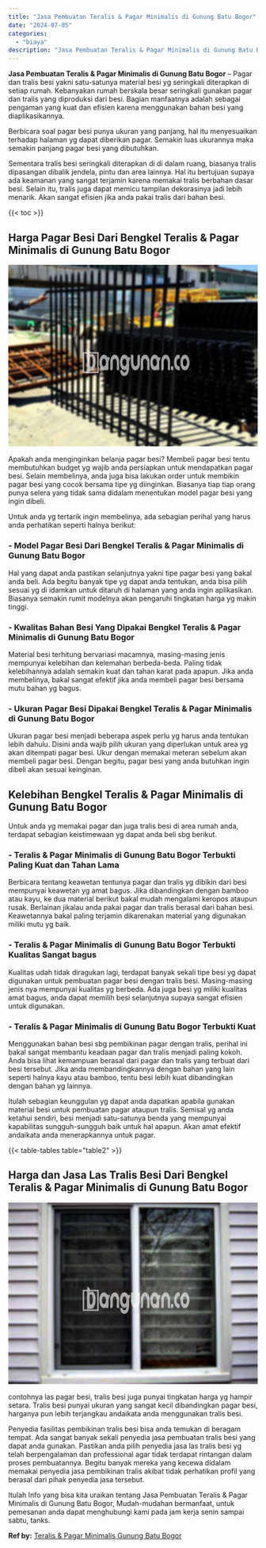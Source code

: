 ```yaml
---
title: "Jasa Pembuatan Teralis & Pagar Minimalis di Gunung Batu Bogor"
date: "2024-07-05"
categories: 
  - "biaya"
description: "Jasa Pembuatan Teralis & Pagar Minimalis di Gunung Batu Bogor. Itulah Info yang bisa kita uraikan tentang Jasa Pembuatan Teralis & Pagar Minimalis di Gunung..."
---
```


**Jasa Pembuatan Teralis & Pagar Minimalis di Gunung Batu Bogor** – Pagar dan tralis besi yakni satu-satunya material besi yg seringkali diterapkan di setiap rumah. Kebanyakan rumah berskala besar seringkali gunakan pagar dan tralis yang diproduksi dari besi. Bagian manfaatnya adalah sebagai pengaman yang kuat dan efisien karena menggunakan bahan besi yang diaplikasikannya.

Berbicara soal pagar besi punya ukuran yang panjang, hal itu menyesuaikan terhadap halaman yg dapat diberikan pagar. Semakin luas ukurannya maka semakin panjang pagar besi yang dibutuhkan.

Sementara tralis besi seringkali diterapkan di di dalam ruang, biasanya tralis dipasangan dibalik jendela, pintu dan area lainnya. Hal itu bertujuan supaya ada keamanan yang sangat terjamin karena memakai tralis berbahan dasar besi. Selain itu, tralis juga dapat memicu tampilan dekorasinya jadi lebih menarik. Akan sangat efisien jika anda pakai tralis dari bahan besi.

{{< toc >}}

## Harga Pagar Besi Dari Bengkel Teralis & Pagar Minimalis di Gunung Batu Bogor

![Jasa Pembuatan Teralis & Pagar Minimalis di Gunung Batu Bogor](/images/pagar-minimalis-murah-31.png)

Apakah anda menginginkan belanja pagar besi? Membeli pagar besi tentu membutuhkan budget yg wajib anda persiapkan untuk mendapatkan pagar besi. Selain membelinya, anda juga bisa lakukan order untuk membikin pagar besi yang cocok bersama tipe yg diinginkan. Biasanya tiap tiap orang punya selera yang tidak sama didalam menentukan model pagar besi yang ingin dibeli.

Untuk anda yg tertarik ingin membelinya, ada sebagian perihal yang harus anda perhatikan seperti halnya berikut:
### \- Model Pagar Besi Dari Bengkel Teralis & Pagar Minimalis di Gunung Batu Bogor

Hal yang dapat anda pastikan selanjutnya yakni tipe pagar besi yang bakal anda beli. Ada begitu banyak tipe yg dapat anda tentukan, anda bisa pilih sesuai yg di idamkan untuk ditaruh di halaman yang anda ingin aplikasikan. Biasanya semakin rumit modelnya akan pengaruhi tingkatan harga yg makin tinggi.

### \- Kwalitas Bahan Besi Yang Dipakai Bengkel Teralis & Pagar Minimalis di Gunung Batu Bogor

Material besi terhitung bervariasi macamnya, masing-masing jenis mempunyai kelebihan dan kelemahan berbeda-beda. Paling tidak kelebihannya adalah semakin kuat dan tahan karat pada apapun. Jika anda membelinya, bakal sangat efektif jika anda membeli pagar besi bersama mutu bahan yg bagus.

### \- Ukuran Pagar Besi Dipakai Bengkel Teralis & Pagar Minimalis di Gunung Batu Bogor

Ukuran pagar besi menjadi beberapa aspek perlu yg harus anda tentukan lebih dahulu. Disini anda wajib pilih ukuran yang diperlukan untuk area yg akan ditempati pagar besi. Ukur dengan memakai meteran sebelum akan membeli pagar besi. Dengan begitu, pagar besi yang anda butuhkan ingin dibeli akan sesuai keinginan.

## Kelebihan Bengkel Teralis & Pagar Minimalis di Gunung Batu Bogor

Untuk anda yg memakai pagar dan juga tralis besi di area rumah anda, terdapat sebagian keistimewaan yg dapat anda beli sbg berikut.

### \- Teralis & Pagar Minimalis di Gunung Batu Bogor Terbukti Paling Kuat dan Tahan Lama

Berbicara tentang keawetan tentunya pagar dan tralis yg dibikin dari besi mempunyai keawetan yg amat bagus. Jika dibandingkan dengan bamboo atau kayu, ke dua material berikut bakal mudah mengalami keropos ataupun rusak. Berlainan jikalau anda pakai pagar dan tralis berasal dari bahan besi. Keawetannya bakal paling terjamin dikarenakan material yang digunakan miliki mutu yg baik.

### \- Teralis & Pagar Minimalis di Gunung Batu Bogor Terbukti Kualitas Sangat bagus

Kualitas udah tidak diragukan lagi, terdapat banyak sekali tipe besi yg dapat digunakan untuk pembuatan pagar besi dengan tralis besi. Masing-masing jenis nya mempunyai kualitas yg berbeda. Ada juga besi yg miliki kualitas amat bagus, anda dapat memilih besi selanjutnya supaya sangat efisien untuk digunakan.

### \- Teralis & Pagar Minimalis di Gunung Batu Bogor Terbukti Kuat

Menggunakan bahan besi sbg pembikinan pagar dengan tralis, perihal ini bakal sangat membantu keadaan pagar dan tralis menjadi paling kokoh. Anda bisa lihat kemampuan berasal dari pagar dan tralis yang terbuat dari besi tersebut. Jika anda membandingkannya dengan bahan yang lain seperti halnya kayu atau bamboo, tentu besi lebih kuat dibandingkan dengan bahan yg lainnya.

Itulah sebagian keunggulan yg dapat anda dapatkan apabila gunakan material besi untuk pembuatan pagar ataupun tralis. Semisal yg anda ketahui sendiri, besi menjadi satu-satunya benda yang mempunyai kapabilitas sungguh-sungguh baik untuk hal apapun. Akan amat efektif andaikata anda menerapkannya untuk pagar.

{{< table-tables table="table2" >}}

## Harga dan Jasa Las Tralis Besi Dari Bengkel Teralis & Pagar Minimalis di Gunung Batu Bogor

![Jasa Pembuatan Teralis & Pagar Minimalis di Gunung Batu Bogor](/images/teralis-minimalis-murah-20.png)

contohnya las pagar besi, tralis besi juga punyai tingkatan harga yg hampir setara. Tralis besi punyai ukuran yang sangat kecil dibandingkan pagar besi, harganya pun lebih terjangkau andaikata anda menggunakan tralis besi.

Penyedia fasilitas pembikinan tralis besi bisa anda temukan di beragam tempat. Ada sangat banyak sekali penyedia jasa pembuatan tralis besi yang dapat anda gunakan. Pastikan anda pilih penyedia jasa las tralis besi yg telah berpengalaman dan professional agar tidak terdapat rintangan dalam proses pembuatannya. Begitu banyak mereka yang kecewa didalam memakai penyedia jasa pembikinan tralis akibat tidak perhatikan profil yang berasal dari pihak penyedia jasa tersebut.

Itulah Info yang bisa kita uraikan tentang Jasa Pembuatan Teralis & Pagar Minimalis di Gunung Batu Bogor, Mudah-mudahan bermanfaat, untuk pemesanan anda dapat menghubungi kami pada jam kerja senin sampai sabtu, tanks.

**Ref by:** [Teralis & Pagar Minimalis Gunung Batu Bogor](https://id.wikipedia.org/wiki/Teralis)
